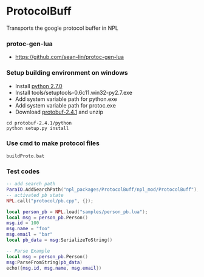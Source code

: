 # ProtocolBuff
Transports the google protocol buffer in NPL
### protoc-gen-lua
 - https://github.com/sean-lin/protoc-gen-lua
### Setup building environment on windows
- Install [python 2.7.0](https://www.python.org/download/releases/2.7/)
- Install tools/setuptools-0.6c11.win32-py2.7.exe 
- Add system variable path for python.exe
- Add system variable path for protoc.exe
- Download [protobuf-2.4.1](https://github.com/google/protobuf/releases/tag/v2.4.1) and unzip
```
cd protobuf-2.4.1/python
python setup.py install
``` 
### Use cmd to make protocol files
```
buildProto.bat
```
### Test codes
```lua
-- add search path
ParaIO.AddSearchPath("npl_packages/ProtocolBuff/npl_mod/ProtocolBuff");
-- activated pb state
NPL.call("protocol/pb.cpp", {});

local person_pb = NPL.load("samples/person_pb.lua");
local msg = person_pb.Person()
msg.id = 100
msg.name = "foo"
msg.email = "bar"
local pb_data = msg:SerializeToString()

-- Parse Example
local msg = person_pb.Person()
msg:ParseFromString(pb_data)
echo({msg.id, msg.name, msg.email})
```
